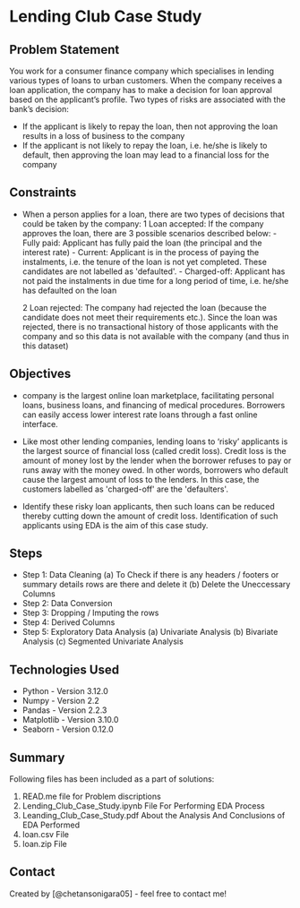 # Lending Club Case Study

## Problem Statement
You work for a consumer finance company which specialises in lending various types of loans to urban customers. When the company receives a loan application, the company has to make a decision for loan approval based on the applicant’s profile. Two types of risks are associated with the bank’s decision:
  - If the applicant is likely to repay the loan, then not approving the loan results in a loss of business to the company
  - If the applicant is not likely to repay the loan, i.e. he/she is likely to default, then approving the loan may lead to a financial loss for the company

## Constraints
- When a person applies for a loan, there are two types of decisions that could be taken by the company:
   1 Loan accepted: If the company approves the loan, there are 3 possible scenarios described below:
        - Fully paid: Applicant has fully paid the loan (the principal and the interest rate)
        - Current: Applicant is in the process of paying the instalments, i.e. the tenure of the loan is not yet completed. These candidates are not labelled as 'defaulted'.
        - Charged-off: Applicant has not paid the instalments in due time for a long period of time, i.e. he/she has defaulted on the loan 

   2 Loan rejected: The company had rejected the loan (because the candidate does not meet their requirements etc.). Since the loan was rejected, there is no transactional history of those applicants with the company and so this data is not available with the company (and thus in this dataset)

## Objectives
- company is the largest online loan marketplace, facilitating personal loans, business loans, and financing of medical procedures. Borrowers can easily access lower interest rate loans through a fast online interface. 

- Like most other lending companies, lending loans to ‘risky’ applicants is the largest source of financial loss (called credit loss). Credit loss is the amount of money lost by the lender when the borrower refuses to pay or runs away with the money owed. In other words, borrowers who default cause the largest amount of loss to the lenders. In this case, the customers labelled as 'charged-off' are the 'defaulters'. 

- Identify these risky loan applicants, then such loans can be reduced thereby cutting down the amount of credit loss. Identification of such applicants using EDA is the aim of this case study.

## Steps 
  - Step 1: Data Cleaning
      (a) To Check if there is any headers / footers or summary details rows are there and delete it
      (b) Delete the Uneccessary Columns
  - Step 2: Data Conversion
  - Step 3: Dropping / Imputing the rows
  - Step 4: Derived Columns
  - Step 5: Exploratory Data Analysis
      (a) Univariate Analysis
      (b) Bivariate Analysis
      (c) Segmented Univariate Analysis   
## Technologies Used
- Python  - Version 3.12.0
- Numpy   - Version 2.2
- Pandas  - Version 2.2.3
- Matplotlib - Version 3.10.0
- Seaborn - Version 0.12.0

<!-- As the libraries versions keep on changing, it is recommended to mention the version of library used in this project -->

## Summary
Following files has been included as a part of solutions:
  1. READ.me file for Problem discriptions
  2. Lending_Club_Case_Study.ipynb File For Performing EDA Process
  3. Leanding_Club_Case_Study.pdf About the Analysis And Conclusions of EDA Performed
  4. loan.csv File
  5. loan.zip File

## Contact
Created by [@chetansonigara05] - feel free to contact me!
